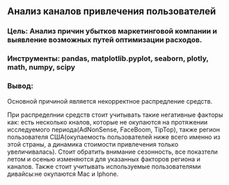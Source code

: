 ## Анализ каналов привлечения пользователей
### Цель: Анализ причин убытков маркетинговой компании и выявление возможных путей оптимизации расходов.
### Инструменты: pandas, matplotlib.pyplot, seaborn, plotly, math, numpy, scipy
### Вывод:
Основной причиной является некорректное распредление средств.

При распределнии средств стоит учитывать такие негативные факторы как: есть несколько кналов, которые не окупаются на протяжении исследуемого периода(AdNonSense, FaceBoom, TipTop), также регион пользователя США(окупаемость пользователей ниже всего именно из этой страны, а динамика стоимости привлечения только увеличивалась). Стоит обратить внимание сезонность, все показтели летом и осенью изменяются для указанных факторов региона и каналов. Также стоит учитывать используемые пользователями дивайсы:не окупаются Mac и Iphone.
